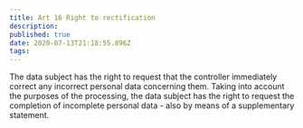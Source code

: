 ```yaml
---
title: Art 16 Right to rectification
description: 
published: true
date: 2020-07-13T21:18:55.896Z
tags: 
---
```


The data subject has the right to request that the controller immediately correct any incorrect personal data concerning them. Taking into account the purposes of the processing, the data subject has the right to request the completion of incomplete personal data - also by means of a supplementary statement.
